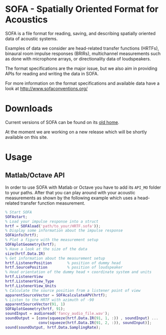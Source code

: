 SOFA - Spatially Oriented Format for Acoustics
==============================================

SOFA is a file format for reading, saving, and describing spatially
oriented data of acoustic systems.

Examples of data we consider are head-related transfer functions (HRTFs),
binaural room impulse responses (BRIRs), multichannel measurements such as done
with microphone arrays, or directionality data of loudspeakers.

The format specifications are the major issue, but we also aim in providing APIs
for reading and writing the data in SOFA.

For more information on the format specifications and available data have a look
at http://www.sofaconventions.org/


Downloads
=========

Current versions of SOFA can be found on its [old
home](http://sourceforge.net/projects/sofacoustics/files/?source=navbar).

At the moment we are working on a new release which will be shortly available on
this site.


Usage
=====

## Matlab/Octave API

In order to use SOFA with Matlab or Octave you have to add its `API_MO` folder
to your paths. After that you can play around with your acoustic measurements
as shown by the following example which uses a head-related transfer function
measurement.

```matlab
% Start SOFA
SOFAstart;
% Load your impulse response into a struct
hrtf = SOFAload('path/to_your/HRTF.sofa'));
% Display some information about the impulse response
SOFAinfo(hrtf);
% Plot a figure with the measurement setup
SOFAplotGeometry(hrtf);
% Have a look at the size of the data
size(hrtf.Data.IR)
% Get information about the measurement setup
hrtf.ListenerPosition       % position of dummy head
hrtf.SourcePosition         % position of loudspeaker
% Head orientation of the dummy head + coordinate system and units
hrtf.ListenerView
hrtf.ListenerView_Type
hrtf.ListenerView_Units
% Calculate the source position from a listener point of view
apparentSourceVector = SOFAcalculateAPV(hrtf);
% Listen to the HRTF with azimuth of -90
apparentSourceVector(91, 1)
SOFAplotGeometry(hrtf, 91);
soundInput = audioread('fancy_audio_file.wav');
soundOutput = [conv(squeeze(hrtf.Data.IR(91, 1, :)) , soundInput) ...
               conv(squeeze(hrtf.Data.IR(91, 2, :)), soundInput)];
sound(soundOutput, hrtf.Data.SamplingRate);
```
